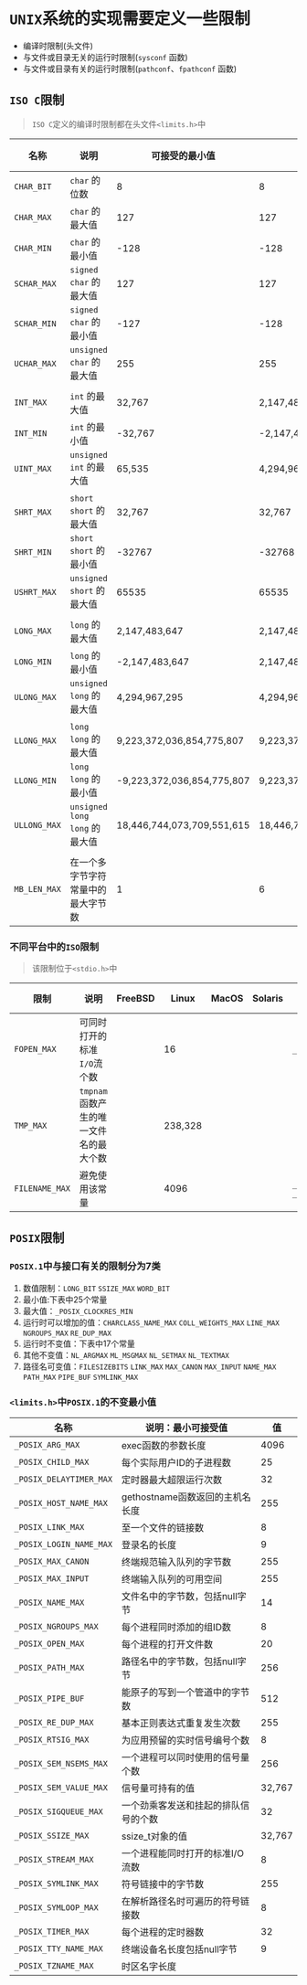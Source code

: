 # `UNIX`系统的实现需要定义一些限制

- 编译时限制(头文件)
- 与文件或目录无关的运行时限制(`sysconf` 函数)  
- 与文件或目录有关的运行时限制(`pathconf`、`fpathconf` 函数)

## `ISO C`限制

> `ISO C`定义的编译时限制都在头文件`<limits.h>`中

名称|说明|可接受的最小值|典型值|二进制
---|----|------------|-----|-----
`CHAR_BIT`|`char` 的位数|8|8|`2^8`
`CHAR_MAX`|`char` 的最大值|127|127|`2^7-1`
`CHAR_MIN`|`char` 的最小值|-128|-128|`-2^7`
`SCHAR_MAX`|`signed char` 的最大值|127|127|`2^7-1`
`SCHAR_MIN`|`signed char` 的最小值|-127|-128|`-2^7`
`UCHAR_MAX`|`unsigned char` 的最大值|255|255|`2^8-1`
||||
`INT_MAX`|`int` 的最大值|32,767|2,147,483,647|`2^31-1`
`INT_MIN`|`int` 的最小值|-32,767|-2,147,483,648|`-2^31`
`UINT_MAX`|`unsigned int` 的最大值|65,535|4,294,967,295|`2^32-1`
||||
`SHRT_MAX`|`short short` 的最大值|32,767|32,767|`2^15-1`
`SHRT_MIN`|`short short` 的最小值|-32767|-32768|`-2^15`
`USHRT_MAX`|`unsigned short` 的最大值|65535|65535|`2^16-1`
||||
`LONG_MAX`|`long` 的最大值|2,147,483,647|2,147,483,647|`2^31-1`
`LONG_MIN`|`long` 的最小值|-2,147,483,647|2,147,483,648|`-2^31`
`ULONG_MAX`|`unsigned long` 的最大值|4,294,967,295|4,294,967,295|`2^32-1`
||||
`LLONG_MAX`|`long long` 的最大值|9,223,372,036,854,775,807|9,223,372,036,854,775,807|`2^63-1`
`LLONG_MIN`|`long long` 的最小值|-9,223,372,036,854,775,807|9,223,372,036,854,775,808|`-2^63`
`ULLONG_MAX`|`unsigned long long` 的最大值|18,446,744,073,709,551,615|18,446,744,073,709,551,615|`2^64-1`
||||
`MB_LEN_MAX`|在一个多字节字符常量中的最大字节数|1|6|

### 不同平台中的`ISO`限制
> 该限制位于`<stdio.h>`中

限制|说明|FreeBSD|Linux|MacOS|Solaris|POSIX.1名称|POSIX.1中大小
----|---|------|------|-----|-------|----------|--------------
`FOPEN_MAX`|可同时打开的标准`I/O`流个数||16|||`_POSIX_STREAM_MAX`|8
`TMP_MAX`|`tmpnam` 函数产生的唯一文件名的最大个数||238,328
`FILENAME_MAX`|避免使用该常量||4096|||`_POSIX_NAME_MAX` `_POSIX_FILE_MAX`|`14`, `256`

## `POSIX`限制

### `POSIX.1`中与接口有关的限制分为7类
1. 数值限制：`LONG_BIT` `SSIZE_MAX` `WORD_BIT`
2. 最小值:下表中25个常量
3. 最大值：`_POSIX_CLOCKRES_MIN`
4. 运行时可以增加的值：`CHARCLASS_NAME_MAX` `COLL_WEIGHTS_MAX` `LINE_MAX` `NGROUPS_MAX` `RE_DUP_MAX`
5. 运行时不变值：下表中17个常量
6. 其他不变值：`NL_ARGMAX` `ML_MSGMAX` `NL_SETMAX` `NL_TEXTMAX`
7. 路径名可变值：`FILESIZEBITS` `LINK_MAX` `MAX_CANON` `MAX_INPUT` `NAME_MAX` `PATH_MAX` `PIPE_BUF` `SYMLINK_MAX`

### `<limits.h>`中`POSIX.1`的不变最小值

名称|说明：最小可接受值|值
---|---------------|---
`_POSIX_ARG_MAX`|exec函数的参数长度|4096
`_POSIX_CHILD_MAX`|每个实际用户ID的子进程数|25
`_POSIX_DELAYTIMER_MAX`|定时器最大超限运行次数|32
`_POSIX_HOST_NAME_MAX`|gethostname函数返回的主机名长度|255
`_POSIX_LINK_MAX`|至一个文件的链接数|8
`_POSIX_LOGIN_NAME_MAX`|登录名的长度|9
`_POSIX_MAX_CANON`|终端规范输入队列的字节数|255
`_POSIX_MAX_INPUT`|终端输入队列的可用空间|255
`_POSIX_NAME_MAX`|文件名中的字节数，包括null字节|14
`_POSIX_NGROUPS_MAX`|每个进程同时添加的组ID数|8
`_POSIX_OPEN_MAX`|每个进程的打开文件数|20
`_POSIX_PATH_MAX`|路径名中的字节数，包括null字节|256
`_POSIX_PIPE_BUF`|能原子的写到一个管道中的字节数|512
`_POSIX_RE_DUP_MAX`|基本正则表达式重复发生次数|255
`_POSIX_RTSIG_MAX`|为应用预留的实时信号编号个数|8
`_POSIX_SEM_NSEMS_MAX`|一个进程可以同时使用的信号量个数|256
`_POSIX_SEM_VALUE_MAX`|信号量可持有的值|32,767
`_POSIX_SIGQUEUE_MAX`|一个劲乘客发送和挂起的排队信号的个数|32
`_POSIX_SSIZE_MAX`|ssize_t对象的值|32,767
`_POSIX_STREAM_MAX`|一个进程能同时打开的标准I/O流数|8
`_POSIX_SYMLINK_MAX`|符号链接中的字节数|255
`_POSIX_SYMLOOP_MAX`|在解析路径名时可遍历的符号链接数|8
`_POSIX_TIMER_MAX`|每个进程的定时器数|32
`_POSIX_TTY_NAME_MAX`|终端设备名长度包括null字节|9
`_POSIX_TZNAME_MAX`|时区名字长度|
